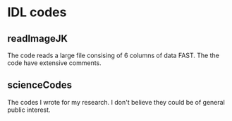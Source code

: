 # IDL codes

## readImageJK
The code reads a large file consising of 6 columns of data FAST. The the code have extensive comments.

## scienceCodes
The codes I wrote for my research. I don't believe they could be of general public interest.
